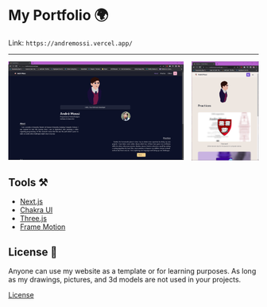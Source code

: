 # My Portfolio 🌍

Link: `https://andremossi.vercel.app/`

<hr>
    <img src="WebPic_1.png" width="70%" />
    <img align="right" src="WebPic_2.png" width="26.7%"/>
</hr>

## Tools ⚒️

- [Next.js]()
- [Chakra UI]()
- [Three.js]()
- [Frame Motion]()

## License 🪪

Anyone can use my website as a template or for learning purposes. As long
as my drawings, pictures, and 3d models are not used in your projects.

[License](https://github.com/AndreM222/AndreMossi-Portfolio/blob/master/License)
